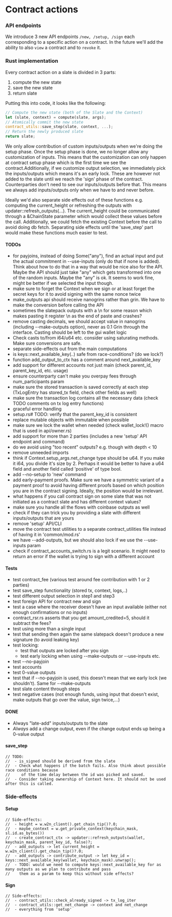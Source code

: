 # Contract actions

### API endpoints

We introduce 3 new API endpoints `/new, /setup, /sign` each corresponding to a specific action on a contract. In the future we'll add the ability to also `view` a contract and to `revoke` it.

### Rust implementation

Every contract action on a slate is divided in 3 parts:
1. compute the new state
2. save the new state
3. return slate

Putting this into code, it looks like the following:
```rust
// Compute the new state (both of the Slate and the Context)
let (slate, context) = compute(slate, args);
// Atomically commit the new state
contract_utils::save_step(slate, context, ...);
// Return the newly produced slate
return slate;
```

We only allow contribution of custom inputs/outputs when we're doing the setup phase. Once the setup phase is done,
we no longer allow any customization of inputs. This means that the customization can only happen at contract setup phase which is the first time we see the contract.Additionally, if we customize output selection, we immediately pick the inputs/outputs which means it's an early lock. These are however not added to the slate until we reach the 'sign' phase of the contract. Counterparties don't need to see our inputs/outputs before that. This means we always add inputs/outputs only when we have to and never before.

Ideally we'd also separate side effects out of these functions e.g. computing the current_height
or refreshing the outputs with updater::refresh_outputs(...). The current_height could be
communicated through a &ChainState parameter which would collect these values before the call.
Additionally, we could fetch the existing Context before the call to avoid doing db fetch.
Separating side effects until the 'save_step' part would make these functions much easier to test.

#### TODOs

 - for payjoins, instead of doing Some("any"), find an actual input and put the actual commitment in --use-inputs (only do that if none is added). Think about how to do that in a way that would be nice also for the API. Maybe the API should just take "any" which gets transformed into one of the random inputs. Maybe the "any" is ok. It seems to work fine, might be better if we selected the input though.
 - make sure to forget the Context when we sign or at least forget the secret keys for it to avoid signing with the same nonce twice
 - make_outputs api should receive nanogrins rather than grin. We have to make the conversion before calling the API
 - sometimes the slatepack outputs with a \n for some reason which makes pasting it register \n as the end of paste and crashes?
 - remove casting decimals, we should accept value in nanogrins (including --make-outputs option), never as 0.1 Grin through the interface. Casting should be left to the gui wallet logic
 - Check casts to/from i64/u64 etc. consider using saturating methods. Make sure conversions are safe.
 - separate side-effects out from the main computations
 - is keys::next_available_key(..) safe from race-conditions? (do we lock?)
 - function add_output_to_ctx has a comment around next_available_key
 - add support for different accounts not just main (check parent_id, parent_key_id, etc. usage)
 - ensure counterparty can't make you overpay fees through num_participants param
 - make sure the stored transaction is saved correctly at each step (TxLogEntry has stored_tx field, check other fields as well)
 - make sure the transaction log contains all the necessary data (check TODO comments on tx log entry functions)
 - graceful error handling
 - setup.rs# TODO: verify that the parent_key_id is consistent
 - replace mutable objects with immutable when possible
 - make sure we lock the wallet when needed (check wallet_lock!() macro that is used in api/owner.rs)
 - add support for more than 2 parties (includes a new 'setup' API endpoint and command)
 - do we avoid using "too recent" outputs? e.g. though with depth < 10
 - remove unneeded imports
 - think if Context.setup_args.net_change type should be u64. If you make it i64, you divide it's size by 2. Perhaps it would be
   better to have a u64 field and another field called 'positive' of type bool.
 - add --no-setup to 'new' command
 - add early-payment proofs. Make sure we have a symmetric variant of a payment proof to avoid having different proofs based on which position you are in the contract signing. Ideally, the position would be irrelevant.
 - what happens if you call contract sign on some slate that was not initiated as a contract slate and has different context values?
 - make sure you handle all the flows with coinbase outputs as well
 - check if they can trick you by providing a slate with different inputs/outputs that are yours
 - remove 'setup' API/CLI
 - move the contract test utilities to a separate contract_utilities file instead of having it in 'common/mod.rs'
 - we have --add-outputs, but we should also lock if we use the --use-inputs param
 - check if contract_accounts_switch.rs is a legit scenario. It might need to return an error if the wallet is trying to sign with a different account

#### Tests
 - test contract_fee (various test around fee contribution with 1 or 2 parties)
 - test save_step functionality (stored tx, context, logs,..)
 - test different output selection in step1 and step3
 - test foreign API for contract new and sign
 - test a case where the receiver doesn't have an input available (either not enough confirmations or no inputs)
 - contract_rsr.rs asserts that you get amount_credited=5, should it subtract the fees?
 - test using more than a single input
 - test that sending then again the same slatepack doesn't produce a new signature (to avoid leaking key)
 - test locking:
	* test that outputs are locked after you sign
	* test early locking when using --make-outputs or --use-inputs etc.
 - test --no-payjoin
 - test accounts
 - test 0-value outputs
 - test that if --no-payjoin is used, this doesn't mean that we early lock (we shouldn't). Same for --make-outputs
 - test slate content through steps
 - test negative cases (not enough funds, using input that doesn't exist, make outputs that go over the value, sign twice,...)

#### DONE
 - Always "late-add" inputs/outputs to the slate
 - _Always_ add a change output, even if the change output ends up being a 0-value output


#### save_step

    // TODO:
    //  - is_signed should be derived from the slate
    //  - Check what happens if the batch fails. Also think about possible race conditions because
    // 	   of the time delay between the id was picked and saved.
    //  - Consider taking ownership of Context here. It should not be used after this is called.


### Side-effects

#### Setup
	// Side-effects:
	//  - height = w.w2n_client().get_chain_tip()?.0;
	//  - maybe_context = w.get_private_context(keychain_mask, sl.id.as_bytes())
	//  - create_contract_ctx -> updater::refresh_outputs(wallet, keychain_mask, parent_key_id, false)?;
	//  - add_outputs -> let current_height = w.w2n_client().get_chain_tip()?.0;
	//  - add_outputs -> contribute_output -> let key_id = keys::next_available_key(wallet, keychain_mask).unwrap();
	//  - TODO: would we need to compute keys::next_available_key for as many outputs as we plan to contribute and pass
	//    them as a param to keep this without side effects?

#### Sign
	// Side-effects:
	//  - contract_utils::check_already_signed -> tx_log_iter
	//  - contract_utils::get_net_change -> context and net_change
	//  - everything from 'setup'